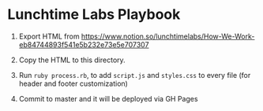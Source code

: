 # Lunchtime Labs Playbook

1. Export HTML from
   https://www.notion.so/lunchtimelabs/How-We-Work-eb84744893f541e5b232e73e5e707307

2. Copy the HTML to this directory.

3. Run `ruby process.rb`, to add `script.js` and `styles.css` to every file (for header and footer customization)

4. Commit to master and it will be deployed via GH Pages

